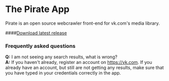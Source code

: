 # The Pirate App
Pirate is an open source webcrawler front-end for vk.com's media library.

####[Download latest release](https://github.com/jonkoops/pirate/releases/latest) <br>

### Frequently asked questions
**Q:** I am not seeing any search results, what is wrong?<br>
**A:** If you haven't already, register an account on https://vk.com. If you already have an account, but still are not getting any results, make sure that you have typed in your credentials correctly in the app.
